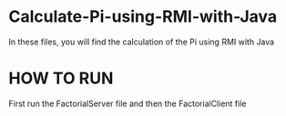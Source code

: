 # Calculate-Pi-using-RMI-with-Java
In these files, you will find the calculation of the Pi using RMI with Java
# HOW TO RUN
First run the FactorialServer file and then the FactorialClient file

